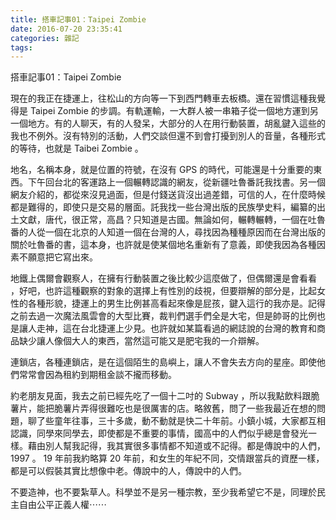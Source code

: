 ```yaml
---
title: 搭車記事01：Taipei Zombie
date: 2016-07-20 23:35:41
categories: 雜記
tags:
---
```


搭車記事01：Taipei Zombie

現在的我正在捷運上，往松山的方向等一下到西門轉車去板橋。還在習慣這種我覺得是 Taipei Zombie 的步調。有軌運輸，一大群人被一串箱子從一個地方運到另一個地方。有的人聊天，有的人發呆，大部分的人在用行動裝置，胡亂鍵入這些的我也不例外。沒有特別的活動，人們交談但還不到會打擾到別人的音量，各種形式的等待，也就是 Taibei Zombie 。

地名，名稱本身，就是位置的符號，在沒有 GPS 的時代，可能還是十分重要的東西。下午回台北的客運路上一個輾轉認識的網友，從新疆吐魯番託我找書。另一個網友介紹的，都從來沒見過面，但是付錢送貨沒出過差錯，可信的人，在什麼時候都是難得的，即使只是交易的層面。託我找一些台灣出版的民族學史料，編纂的出土文獻，唐代，很正常，高昌？只知道是古國。無論如何，輾轉輾轉，一個在吐魯番的人從一個在北京的人知道一個在台灣的人，尋找因為種種原因而在台灣出版的關於吐魯番的書，這本身，也許就是使某個地名重新有了意義，即使我因為各種因素不願意把它寫出來。

地鐵上偶爾會觀察人，在擁有行動裝置之後比較少這麼做了，但偶爾還是會看看 ，好吧，也許這種觀察的對象的選擇上有性別的歧視，但要辯解的部分是，比起女性的各種形貌，捷運上的男生比例甚高看起來像是屁孩，鍵入這行的我亦是。記得之前去過一次魔法風雲會的大型比賽，裁判們選手們全是大宅，但是帥哥的比例也是讓人走神，這在台北捷運上少見。也許就如某篇看過的網誌說的台灣的教育和商品缺少讓人像個大人的東西，當然這可能又是肥宅我的一介辯解。

連鎖店，各種連鎖店，是在這個陌生的島嶼上，讓人不會失去方向的星座。即使他們常常會因為租約到期租金談不攏而移動。

約老朋友見面，我去之前已經先吃了一個十二吋的 Subway ，所以我點飲料跟脆薯片，能把脆薯片弄得很難吃也是很厲害的店。略敘舊，問了一些我最近在想的問題，聊了些童年往事，三十多歲，動不動就是快二十年前。小鎮小城，大家都互相認識，同學來同學去，即使都是不重要的事情，國高中的人們似乎總是會發光一樣。藉由別人幫我記得，我其實很多事情都不知道或不記得。都是傳說中的人們， 1997 。 19 年前我約略算 20 年前，和女生的年紀不同，交情跟當兵的資歷一樣，都是可以假裝其實比想像中老。傳說中的人，傳說中的人們。

不要造神，也不要紮草人。科學並不是另一種宗教，至少我希望它不是，同理於民主自由公平正義人權⋯⋯
